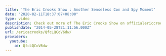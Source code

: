 ```yaml
---
title: 'The Eric Crooks Show : Another Senseless Con and Spy Moment'
date: "2020-02-11T18:37:07+08:00"
type: video
description: Check out more of The Eric Crooks Show on officialericcrooks.com
publishdate: "2014-05-28T21:11:56.000Z"
url: /ericacrooks/QfcLQCoV6dw/
providers:
  youtube:
    id: QfcLQCoV6dw
---
```


